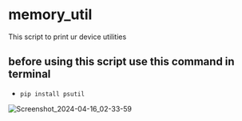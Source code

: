 # memory_util
This script to print ur device utilities 
## before using this script use this command in terminal 
 -  ``` pip install psutil ```

![Screenshot_2024-04-16_02-33-59](https://github.com/Rabie45/memory_util/assets/76526170/f9cf4acf-e66d-43b5-864e-46573aa57ef4)


